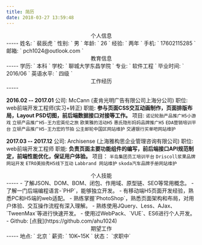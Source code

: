```yaml
---
title: 简历
date: 2018-03-27 13:59:48
---
```

<center>个人信息</center>
-----
姓名: ` 裴辰虎 `
性别: ` 男 `
年龄: ` 26 `    
经验: ` 两年 `  
手机: ` 17602115285 ` 
邮箱: ` pch1024@outlook.com `   

<center>教育信息</center>
-----
学历: ` 本科 `  
学校: ` 聊城大学东昌学院 `
专业: ` 软件工程 `
毕业时间: ` 2016/06 ` 
英语水平: ` 四级 `

<center>工作经历</center>
-----

**2016.02 -- 2017.01**
公司: McCann (麦肯光明广告有限公司上海分公司)
职位: web前端开发工程师(实习+转正)
职能: **参与页面CSS交互动画制作，页面排版布局，Layout PSD切图，前后端数据接口对接等工作。**
项目: 
`诺记轮胎产品推广H5小游戏` `立顿产品推广H5-王力宏英伦之旅` `欧莱雅的活动H5`  `惠氏隐形妈妈品牌推广H5`
`EDA营销培训平台` `立顿产品推广H5-王力宏的节拍` `公主邮轮中国区网站维护` `交通银行买单吧网站维护` 

**2017.03 -- 2017.12**
公司: Archisense (上海雅构思企业管理咨询有限公司)
职位: web前端开发工程师
职能: **负责页面主要功能组件的编写，前后端接口API规范制定，前端性能优化，保证用户体验。**
项目：
`半岛集团员工培训平台` `Driscoll浆果品牌网站开发` `ETRO美拍秀H5线下互动` `Labbrand 网站维护` `skoda汽车品牌手册网站维护`

<center>个人技能</center>
-----
- 了解JSON、DOM、BOM、闭包、作用域、原型链、SEO等常用概念。
- 了解一门后端编程语言-`PHP`，能够独立开发。
- 有移动端H5页面开发经验，熟悉PC和H5端的web适配。
- 熟练掌握`PhotoShop`，熟悉页面架构和布局，对用户体验、交互操作流程有深入理解。
- 熟练使用JQuery、Less、AJax、`TweenMax`等进行快速开发。
- 使用过WebPack、`VUE`、ES6进行个人开发。 
- Github: [点我](https://github.com/ahu1024)

<center>期望工作</center>
-----
地点: ` 北京 `
薪资: ` 10K~15K `
状态： `求职中`